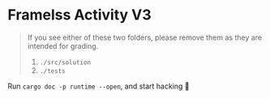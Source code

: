 # Framelss Activity V3

> If you see either of these two folders, please remove them as they are intended for grading.
>
> 1. `./src/solution`
> 2. `./tests`

Run `cargo doc -p runtime --open`, and start hacking 🚀
